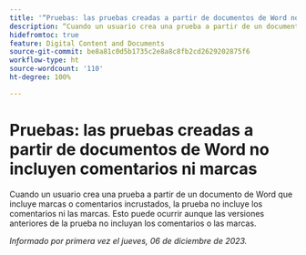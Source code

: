 ```yaml
---
title: '“Pruebas: las pruebas creadas a partir de documentos de Word no incluyen comentarios ni marcas”'
description: “Cuando un usuario crea una prueba a partir de un documento de Word que incluye marcas o comentarios incrustados, la prueba no incluye los comentarios ni las marcas. Esto puede ocurrir aunque las versiones anteriores de la prueba no incluyan los comentarios o las marcas”.
hidefromtoc: true
feature: Digital Content and Documents
source-git-commit: be8a81c0d5b1735c2e8a8c8fb2cd2629202875f6
workflow-type: ht
source-wordcount: '110'
ht-degree: 100%

---
```



# Pruebas: las pruebas creadas a partir de documentos de Word no incluyen comentarios ni marcas

<!--WF and EFP TOCs-->

Cuando un usuario crea una prueba a partir de un documento de Word que incluye marcas o comentarios incrustados, la prueba no incluye los comentarios ni las marcas. Esto puede ocurrir aunque las versiones anteriores de la prueba no incluyan los comentarios o las marcas.

_Informado por primera vez el jueves, 06 de diciembre de 2023._
